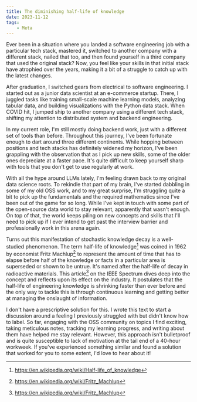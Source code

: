 ```yaml
---
title: The diminishing half-life of knowledge
date: 2023-11-12
tags:
    - Meta
---
```


Ever been in a situation where you landed a software engineering job with a particular tech
stack, mastered it, switched to another company with a different stack, nailed that too, and
then found yourself in a third company that used the original stack? Now, you feel like your
skills in that initial stack have atrophied over the years, making it a bit of a struggle to
catch up with the latest changes.

After graduation, I switched gears from electrical to software engineering. I started out as
a junior data scientist at an e-commerce startup. There, I juggled tasks like training
small-scale machine learning models, analyzing tabular data, and building visualizations
with the Python data stack. When COVID hit, I jumped ship to another company using a
different tech stack, shifting my attention to distributed system and backend engineering.

In my current role, I'm still mostly doing backend work, just with a different set of tools
than before. Throughout this journey, I've been fortunate enough to dart around three
different continents. While hopping between positions and tech stacks has definitely widened
my horizon, I've been grappling with the observation that as I pick up new skills, some of
the older ones depreciate at a faster pace. It's quite difficult to keep yourself sharp with
tools that you don't get to use regularly at work.

With all the hype around LLMs lately, I'm feeling drawn back to my original data science
roots. To rekindle that part of my brain, I've started dabbling in some of my old OSS work,
and to my great surprise, I'm struggling quite a bit to pick up the fundamentals and the
required mathematics since I've been out of the game for so long. While I've kept in touch
with some part of the open-source data world to stay relevant, apparently that wasn't
enough. On top of that, the world keeps piling on new concepts and skills that I'll need to
pick up if I ever intend to get past the interview barrier and professionally work in this
arena again.

Turns out this manifestation of stochastic knowledge decay is a well-studied phenomenon. The
term half-life of knowledge[^1] was coined in 1962 by economist Fritz Machlup[^2] to
represent the amount of time that has to elapse before half of the knowledge or facts in a
particular area is superseded or shown to be untrue. It's named after the half-life of decay
in radioactive materials. This article[^2] on the IEEE Spectrum dives deep into the concept
and reflects upon its effect on the industry. It postulates that the half-life of
engineering knowledge is shrinking faster than ever before and the only way to tackle this
is through continuous learning and getting better at managing the onslaught of information.

I don't have a prescriptive solution for this. I wrote this text to start a discussion
around a feeling I previously struggled with but didn't know how to label. So far, engaging
with the OSS community on topics I find exciting, taking meticulous notes, tracking my
learning progress, and writing about them have helped me stay relevant. However, this
approach isn't bulletproof and is quite susceptible to lack of motivation at the tail end of
a 40-hour workweek. If you've experienced something similar and found a solution that worked
for you to some extent, I'd love to hear about it!

[^1]: https://en.wikipedia.org/wiki/Half-life_of_knowledge
[^2]: https://en.wikipedia.org/wiki/Fritz_Machlup
[^3]: https://spectrum.ieee.org/an-engineering-career-only-a-young-persons-game
